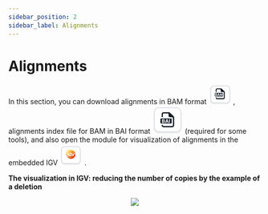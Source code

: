 ```yaml
---
sidebar_position: 2
sidebar_label: Alignments
---
```


# Alignments

In this section, you can download alignments in BAM format ![BAM file](/img/eng/30-bam_file.png) , 
alignments index file for BAM in BAI format ![BAI file](/img/eng/31-bai-file.png) (required for some tools), 
and also open the module for visualization of alignments in the embedded IGV ![IGV](/img/eng/27_igv.png) .

**The visualization in IGV: reducing the number of copies by the example of a deletion**

<p align="center">
<img src={require('/img/eng/32-igv-deletion.jpg').default} width="800"/>
</p>
